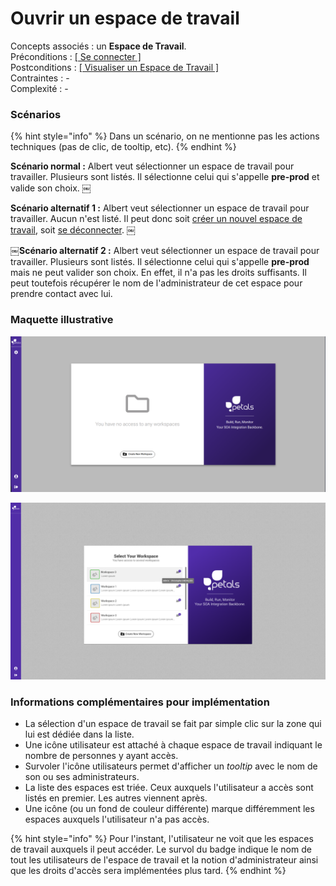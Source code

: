 # Ouvrir un espace de travail

Concepts associés : un **Espace de Travail**.  
Préconditions : [\[ Se connecter \]](se-connecter.md)  
Postconditions : [\[ Visualiser un Espace de Travail \]](visualiser-un-espace-de-travail.md)  
Contraintes : -  
Complexité : -

### Scénarios

{% hint style="info" %}
Dans un scénario, on ne mentionne pas les actions techniques \(pas de clic, de tooltip, etc\).
{% endhint %}

**Scénario normal :** Albert veut sélectionner un espace de travail pour travailler. Plusieurs sont listés. Il sélectionne celui qui s'appelle **pre-prod** et valide son choix. ￼  
  
**Scénario alternatif 1 :** Albert veut sélectionner un espace de travail pour travailler. Aucun n'est listé. Il peut donc soit [créer un nouvel espace de travail](definir-un-espace-de-travail.md), soit [se déconnecter](se-deconnecter.md). ￼  
  
**￼Scénario alternatif 2 :** Albert veut sélectionner un espace de travail pour travailler. Plusieurs sont listés. Il sélectionne celui qui s'appelle **pre-prod** mais ne peut valider son choix. En effet, il n'a pas les droits suffisants. Il peut toutefois récupérer le nom de l'administrateur de cet espace pour prendre contact avec lui.

### Maquette illustrative

![](../../.gitbook/assets/vue-no-workspace.png)

![](../../.gitbook/assets/workspace-select-v3.png)

### Informations complémentaires pour implémentation

* La sélection d'un espace de travail se fait par simple clic sur la zone qui lui est dédiée dans la liste.
* Une icône utilisateur est attaché à chaque espace de travail indiquant le nombre de personnes y ayant accès.
* Survoler l'icône utilisateurs permet d'afficher un _tooltip_ avec le nom de son ou ses administrateurs. 
* La liste des espaces est triée. Ceux auxquels l'utilisateur a accès sont listés en premier. Les autres viennent après. 
* Une icône \(ou un fond de couleur différente\) marque différemment les espaces auxquels l'utilisateur n'a pas accès.

{% hint style="info" %}
Pour l'instant, l'utilisateur ne voit que les espaces de travail auxquels il peut accéder. Le survol du badge indique le nom de tout les utilisateurs de l'espace de travail et la notion d'administrateur ainsi que les droits d'accès sera implémentées plus tard.
{% endhint %}

